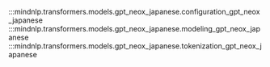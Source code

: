 :::mindnlp.transformers.models.gpt_neox_japanese.configuration_gpt_neox_japanese
:::mindnlp.transformers.models.gpt_neox_japanese.modeling_gpt_neox_japanese
:::mindnlp.transformers.models.gpt_neox_japanese.tokenization_gpt_neox_japanese